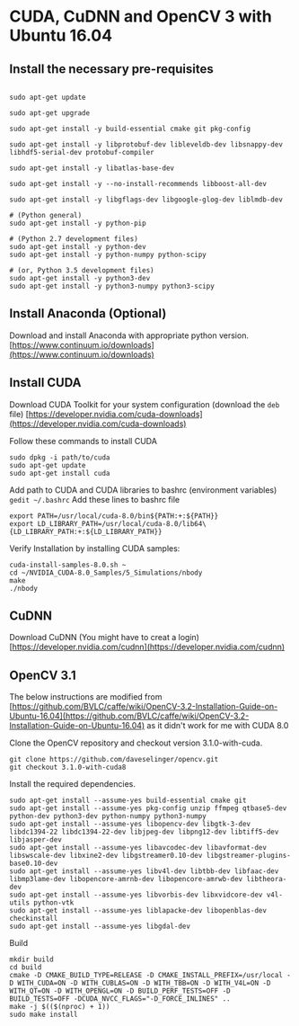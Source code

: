 # CUDA, CuDNN and OpenCV 3 with Ubuntu 16.04


## Install the necessary pre-requisites

```shell

sudo apt-get update

sudo apt-get upgrade

sudo apt-get install -y build-essential cmake git pkg-config

sudo apt-get install -y libprotobuf-dev libleveldb-dev libsnappy-dev libhdf5-serial-dev protobuf-compiler

sudo apt-get install -y libatlas-base-dev 

sudo apt-get install -y --no-install-recommends libboost-all-dev

sudo apt-get install -y libgflags-dev libgoogle-glog-dev liblmdb-dev

# (Python general)
sudo apt-get install -y python-pip

# (Python 2.7 development files)
sudo apt-get install -y python-dev
sudo apt-get install -y python-numpy python-scipy

# (or, Python 3.5 development files)
sudo apt-get install -y python3-dev
sudo apt-get install -y python3-numpy python3-scipy

```


## Install Anaconda (Optional)

Download and install Anaconda with appropriate python version. 
[https://www.continuum.io/downloads](https://www.continuum.io/downloads)


## Install CUDA

Download CUDA Toolkit for your system configuration (download the `deb` file)
[https://developer.nvidia.com/cuda-downloads](https://developer.nvidia.com/cuda-downloads)

Follow these commands to install CUDA
```Shell
sudo dpkg -i path/to/cuda
sudo apt-get update
sudo apt-get install cuda
```

Add path to CUDA and CUDA libraries to bashrc (environment variables)
`gedit ~/.bashrc`
Add these lines to bashrc file
```
export PATH=/usr/local/cuda-8.0/bin${PATH:+:${PATH}} 
export LD_LIBRARY_PATH=/usr/local/cuda-8.0/lib64\ 
{LD_LIBRARY_PATH:+:${LD_LIBRARY_PATH}}
```

Verify Installation by installing CUDA samples:
```
cuda-install-samples-8.0.sh ~
cd ~/NVIDIA_CUDA-8.0_Samples/5_Simulations/nbody
make
./nbody
```


## CuDNN 

Download CuDNN (You might have to creat a login) [https://developer.nvidia.com/cudnn](https://developer.nvidia.com/cudnn)


## OpenCV 3.1

The below instructions are modified from [https://github.com/BVLC/caffe/wiki/OpenCV-3.2-Installation-Guide-on-Ubuntu-16.04](https://github.com/BVLC/caffe/wiki/OpenCV-3.2-Installation-Guide-on-Ubuntu-16.04) as it didn't work for me with CUDA 8.0

Clone the OpenCV repository and checkout version 3.1.0-with-cuda. 
```
git clone https://github.com/daveselinger/opencv.git
git checkout 3.1.0-with-cuda8
```

Install the required dependencies. 
```
sudo apt-get install --assume-yes build-essential cmake git
sudo apt-get install --assume-yes pkg-config unzip ffmpeg qtbase5-dev python-dev python3-dev python-numpy python3-numpy
sudo apt-get install --assume-yes libopencv-dev libgtk-3-dev libdc1394-22 libdc1394-22-dev libjpeg-dev libpng12-dev libtiff5-dev libjasper-dev
sudo apt-get install --assume-yes libavcodec-dev libavformat-dev libswscale-dev libxine2-dev libgstreamer0.10-dev libgstreamer-plugins-base0.10-dev
sudo apt-get install --assume-yes libv4l-dev libtbb-dev libfaac-dev libmp3lame-dev libopencore-amrnb-dev libopencore-amrwb-dev libtheora-dev
sudo apt-get install --assume-yes libvorbis-dev libxvidcore-dev v4l-utils python-vtk
sudo apt-get install --assume-yes liblapacke-dev libopenblas-dev checkinstall
sudo apt-get install --assume-yes libgdal-dev
```

Build
```
mkdir build
cd build
cmake -D CMAKE_BUILD_TYPE=RELEASE -D CMAKE_INSTALL_PREFIX=/usr/local -D WITH_CUDA=ON -D WITH_CUBLAS=ON -D WITH_TBB=ON -D WITH_V4L=ON -D WITH_QT=ON -D WITH_OPENGL=ON -D BUILD_PERF_TESTS=OFF -D BUILD_TESTS=OFF -DCUDA_NVCC_FLAGS="-D_FORCE_INLINES" ..
make -j $(($(nproc) + 1))
sudo make install
```

## 
